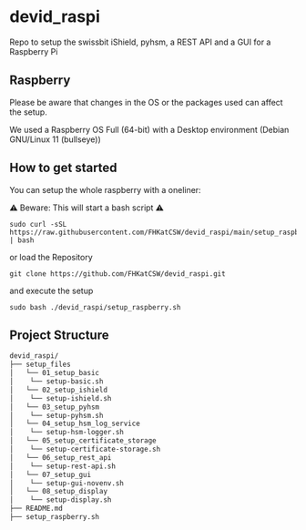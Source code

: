 # devid_raspi
Repo to setup the swissbit iShield, pyhsm, a REST API and a GUI for a Raspberry Pi

## Raspberry

Please be aware that changes in the OS or the packages used can affect the setup. 

We used a Raspberry OS Full (64-bit) with a Desktop environment (Debian GNU/Linux 11 (bullseye))

## How to get started

You can setup the whole raspberry with a oneliner:

⚠️ Beware: This will start a bash script ⚠️

```
sudo curl -sSL https://raw.githubusercontent.com/FHKatCSW/devid_raspi/main/setup_raspberry.sh | bash
```

or load the Repository

```
git clone https://github.com/FHKatCSW/devid_raspi.git
```

and execute the setup 

```
sudo bash ./devid_raspi/setup_raspberry.sh
```

## Project Structure

```bash
devid_raspi/
├── setup_files
│   └── 01_setup_basic
│    └── setup-basic.sh
│   └── 02_setup_ishield
│    └── setup-ishield.sh
│   └── 03_setup_pyhsm
│    └── setup-pyhsm.sh
│   └── 04_setup_hsm_log_service
│    └── setup-hsm-logger.sh
│   └── 05_setup_certificate_storage
│    └── setup-certificate-storage.sh
│   └── 06_setup_rest_api
│    └── setup-rest-api.sh
│   └── 07_setup_gui
│    └── setup-gui-novenv.sh
│   └── 08_setup_display
│    └── setup-display.sh
├── README.md
├── setup_raspberry.sh
```
<br />



